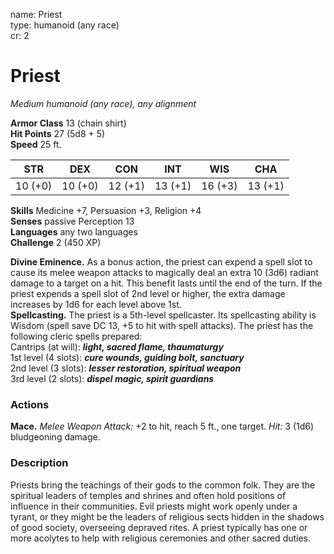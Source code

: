 name: Priest    
type: humanoid (any race)    
cr: 2

# Priest 
_Medium humanoid (any race), any alignment_

**Armor Class** 13 (chain shirt)    
**Hit Points** 27 (5d8 + 5)    
**Speed** 25 ft.

| STR     | DEX     | CON     | INT     | WIS     | CHA     |
|---------|---------|---------|---------|---------|---------|
| 10 (+0) | 10 (+0) | 12 (+1) | 13 (+1) | 16 (+3) | 13 (+1) |  

**Skills** Medicine +7, Persuasion +3, Religion +4    
**Senses** passive Perception 13    
**Languages** any two languages    
**Challenge** 2 (450 XP)

**Divine Eminence.** As a bonus action, the priest can expend a spell slot to cause its melee weapon attacks to magically deal an extra 10 (3d6) radiant damage to a target on a hit. This benefit lasts until the end of the turn. If the priest expends a spell slot of 2nd level or higher, the extra damage increases by 1d6 for each level above 1st.    
**Spellcasting.** The priest is a 5th-level spellcaster. Its spellcasting ability is Wisdom (spell save DC 13, +5 to hit with spell attacks). The priest has the following cleric spells prepared:    
Cantrips (at will): **_light, sacred flame, thaumaturgy_**    
1st level (4 slots): **_cure wounds, guiding bolt, sanctuary_**    
2nd level (3 slots): **_lesser restoration, spiritual weapon_**    
3rd level (2 slots): **_dispel magic, spirit guardians_**

### Actions 
**Mace.** _Melee Weapon Attack:_ +2 to hit, reach 5 ft., one target. _Hit:_ 3 (1d6) bludgeoning damage.

### Description
Priests bring the teachings of their gods to the common folk. They are the spiritual leaders of temples and shrines and often hold positions of influence in their communities. Evil priests might work openly under a tyrant, or they might be the leaders of religious sects hidden in the shadows of good society, overseeing depraved rites. A priest typically has one or more acolytes to help with religious ceremonies and other sacred duties. 